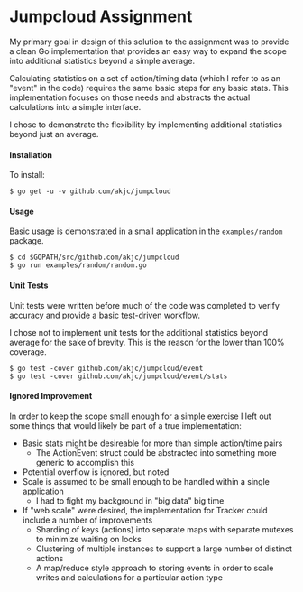 # Jumpcloud Assignment

My primary goal in design of this solution to the assignment was to provide a clean Go implementation
that provides an easy way to expand the scope into additional statistics beyond a simple average.

Calculating statistics on a set of action/timing data (which I refer to as an "event" in the code)
requires the same basic steps for any basic stats. This implementation focuses on those needs and
abstracts the actual calculations into a simple interface.

I chose to demonstrate the flexibility by implementing additional statistics beyond just an average.

#### Installation

To install:

```
$ go get -u -v github.com/akjc/jumpcloud
```

#### Usage

Basic usage is demonstrated in a small application in the `examples/random` package.

```
$ cd $GOPATH/src/github.com/akjc/jumpcloud
$ go run examples/random/random.go
```

#### Unit Tests

Unit tests were written before much of the code was completed to verify accuracy and
provide a basic test-driven workflow.

I chose not to implement unit tests for the additional statistics beyond average for the sake of
brevity. This is the reason for the lower than 100% coverage.

```
$ go test -cover github.com/akjc/jumpcloud/event
$ go test -cover github.com/akjc/jumpcloud/event/stats
```

#### Ignored Improvement

In order to keep the scope small enough for a simple exercise I left out some things that
would likely be part of a true implementation:
* Basic stats might be desireable for more than simple action/time pairs
  * The ActionEvent struct could be abstracted into something more generic to accomplish this
* Potential overflow is ignored, but noted
* Scale is assumed to be small enough to be handled within a single application
  * I had to fight my background in "big data" big time
* If "web scale" were desired, the implementation for Tracker could include a number of improvements
  * Sharding of keys (actions) into separate maps with separate mutexes to minimize waiting on locks
  * Clustering of multiple instances to support a large number of distinct actions
  * A map/reduce style approach to storing events in order to scale writes and calculations for a particular action type